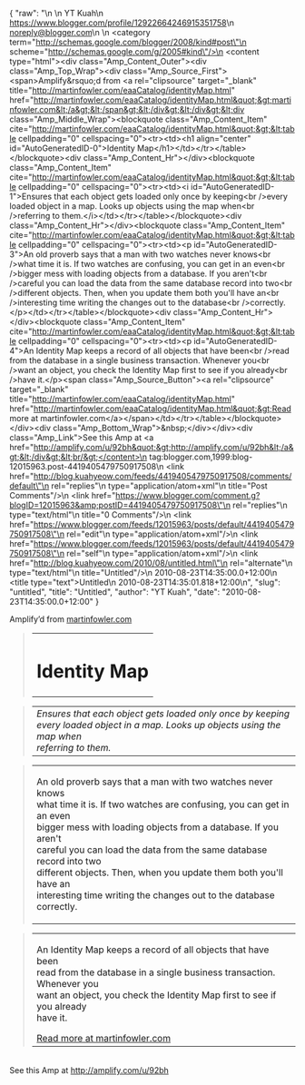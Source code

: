 {
  "raw": "<entry>\n  <author>\n    <name>YT Kuah</name>\n    <uri>https://www.blogger.com/profile/12922664246915351758</uri>\n    <email>noreply@blogger.com</email>\n  </author>\n  <category term=\"http://schemas.google.com/blogger/2008/kind#post\"\n    scheme=\"http://schemas.google.com/g/2005#kind\"/>\n  <content type=\"html\">&lt;div class=&quot;Amp_Content_Outer&quot;&gt;&lt;div class=&quot;Amp_Top_Wrap&quot;&gt;&lt;div class=&quot;Amp_Source_First&quot;&gt;&lt;span&gt;Amplify&amp;rsquo;d from &lt;a rel=&quot;clipsource&quot; target=&quot;_blank&quot; title=&quot;http://martinfowler.com/eaaCatalog/identityMap.html&quot; href=&quot;http://martinfowler.com/eaaCatalog/identityMap.html&quot;&gt;martinfowler.com&lt;/a&gt;&lt;/span&gt;&lt;/div&gt;&lt;/div&gt;&lt;div class=&quot;Amp_Middle_Wrap&quot;&gt;&lt;blockquote class=&quot;Amp_Content_Item&quot; cite=&quot;http://martinfowler.com/eaaCatalog/identityMap.html&quot;&gt;&lt;table cellpadding=&quot;0&quot; cellspacing=&quot;0&quot;&gt;&lt;tr&gt;&lt;td&gt;&lt;h1 align=&quot;center&quot; id=&quot;AutoGeneratedID-0&quot;&gt;Identity Map&lt;/h1&gt;&lt;/td&gt;&lt;/tr&gt;&lt;/table&gt;&lt;/blockquote&gt;&lt;div class=&quot;Amp_Content_Hr&quot;&gt;&lt;/div&gt;&lt;blockquote class=&quot;Amp_Content_Item&quot; cite=&quot;http://martinfowler.com/eaaCatalog/identityMap.html&quot;&gt;&lt;table cellpadding=&quot;0&quot; cellspacing=&quot;0&quot;&gt;&lt;tr&gt;&lt;td&gt;&lt;i id=&quot;AutoGeneratedID-1&quot;&gt;Ensures that each object gets loaded only once by keeping&lt;br /&gt;every loaded object in a map. Looks up objects using the map when&lt;br /&gt;referring to them.&lt;/i&gt;&lt;/td&gt;&lt;/tr&gt;&lt;/table&gt;&lt;/blockquote&gt;&lt;div class=&quot;Amp_Content_Hr&quot;&gt;&lt;/div&gt;&lt;blockquote class=&quot;Amp_Content_Item&quot; cite=&quot;http://martinfowler.com/eaaCatalog/identityMap.html&quot;&gt;&lt;table cellpadding=&quot;0&quot; cellspacing=&quot;0&quot;&gt;&lt;tr&gt;&lt;td&gt;&lt;p id=&quot;AutoGeneratedID-3&quot;&gt;An old proverb says that a man with two watches never knows&lt;br /&gt;what time it is. If two watches are confusing, you can get in an even&lt;br /&gt;bigger mess with loading objects from a database. If you aren't&lt;br /&gt;careful you can load the data from the same database record into two&lt;br /&gt;different objects. Then, when you update them both you'll have an&lt;br /&gt;interesting time writing the changes out to the database&lt;br /&gt;correctly.&lt;/p&gt;&lt;/td&gt;&lt;/tr&gt;&lt;/table&gt;&lt;/blockquote&gt;&lt;div class=&quot;Amp_Content_Hr&quot;&gt;&lt;/div&gt;&lt;blockquote class=&quot;Amp_Content_Item&quot; cite=&quot;http://martinfowler.com/eaaCatalog/identityMap.html&quot;&gt;&lt;table cellpadding=&quot;0&quot; cellspacing=&quot;0&quot;&gt;&lt;tr&gt;&lt;td&gt;&lt;p id=&quot;AutoGeneratedID-4&quot;&gt;An Identity Map keeps a record of all objects that have been&lt;br /&gt;read from the database in a single business transaction. Whenever you&lt;br /&gt;want an object, you check the Identity Map first to see if you already&lt;br /&gt;have it.&lt;/p&gt;&lt;span class=&quot;Amp_Source_Button&quot;&gt;&lt;a rel=&quot;clipsource&quot; target=&quot;_blank&quot; title=&quot;http://martinfowler.com/eaaCatalog/identityMap.html&quot; href=&quot;http://martinfowler.com/eaaCatalog/identityMap.html&quot;&gt;Read more at martinfowler.com&lt;/a&gt;&lt;/span&gt;&lt;/td&gt;&lt;/tr&gt;&lt;/table&gt;&lt;/blockquote&gt;&lt;/div&gt;&lt;div class=&quot;Amp_Bottom_Wrap&quot;&gt;&amp;nbsp;&lt;/div&gt;&lt;/div&gt;&lt;div class=&quot;Amp_Link&quot;&gt;See this Amp at &lt;a href=&quot;http://amplify.com/u/92bh&quot;&gt;http://amplify.com/u/92bh&lt;/a&gt;&lt;/div&gt;&lt;br/&gt;</content>\n  <id>tag:blogger.com,1999:blog-12015963.post-4419405479750917508</id>\n  <link href=\"http://blog.kuahyeow.com/feeds/4419405479750917508/comments/default\"\n    rel=\"replies\"\n    type=\"application/atom+xml\"\n    title=\"Post Comments\"/>\n  <link href=\"https://www.blogger.com/comment.g?blogID=12015963&amp;postID=4419405479750917508\"\n    rel=\"replies\"\n    type=\"text/html\"\n    title=\"0 Comments\"/>\n  <link href=\"https://www.blogger.com/feeds/12015963/posts/default/4419405479750917508\"\n    rel=\"edit\"\n    type=\"application/atom+xml\"/>\n  <link href=\"https://www.blogger.com/feeds/12015963/posts/default/4419405479750917508\"\n    rel=\"self\"\n    type=\"application/atom+xml\"/>\n  <link href=\"http://blog.kuahyeow.com/2010/08/untitled.html\"\n    rel=\"alternate\"\n    type=\"text/html\"\n    title=\"Untitled\"/>\n  <published>2010-08-23T14:35:00.0+12:00</published>\n  <title type=\"text\">Untitled</title>\n  <updated>2010-08-23T14:35:01.818+12:00</updated>\n</entry>",
  "slug": "untitled",
  "title": "Untitled",
  "author": "YT Kuah",
  "date": "2010-08-23T14:35:00.0+12:00"
}

<div class="Amp_Content_Outer"><div class="Amp_Top_Wrap"><div class="Amp_Source_First"><span>Amplify&rsquo;d from <a rel="clipsource" target="_blank" title="http://martinfowler.com/eaaCatalog/identityMap.html" href="http://martinfowler.com/eaaCatalog/identityMap.html">martinfowler.com</a></span></div></div><div class="Amp_Middle_Wrap"><blockquote class="Amp_Content_Item" cite="http://martinfowler.com/eaaCatalog/identityMap.html"><table cellpadding="0" cellspacing="0"><tr><td><h1 align="center" id="AutoGeneratedID-0">Identity Map</h1></td></tr></table></blockquote><div class="Amp_Content_Hr"></div><blockquote class="Amp_Content_Item" cite="http://martinfowler.com/eaaCatalog/identityMap.html"><table cellpadding="0" cellspacing="0"><tr><td><i id="AutoGeneratedID-1">Ensures that each object gets loaded only once by keeping<br />every loaded object in a map. Looks up objects using the map when<br />referring to them.</i></td></tr></table></blockquote><div class="Amp_Content_Hr"></div><blockquote class="Amp_Content_Item" cite="http://martinfowler.com/eaaCatalog/identityMap.html"><table cellpadding="0" cellspacing="0"><tr><td><p id="AutoGeneratedID-3">An old proverb says that a man with two watches never knows<br />what time it is. If two watches are confusing, you can get in an even<br />bigger mess with loading objects from a database. If you aren't<br />careful you can load the data from the same database record into two<br />different objects. Then, when you update them both you'll have an<br />interesting time writing the changes out to the database<br />correctly.</p></td></tr></table></blockquote><div class="Amp_Content_Hr"></div><blockquote class="Amp_Content_Item" cite="http://martinfowler.com/eaaCatalog/identityMap.html"><table cellpadding="0" cellspacing="0"><tr><td><p id="AutoGeneratedID-4">An Identity Map keeps a record of all objects that have been<br />read from the database in a single business transaction. Whenever you<br />want an object, you check the Identity Map first to see if you already<br />have it.</p><span class="Amp_Source_Button"><a rel="clipsource" target="_blank" title="http://martinfowler.com/eaaCatalog/identityMap.html" href="http://martinfowler.com/eaaCatalog/identityMap.html">Read more at martinfowler.com</a></span></td></tr></table></blockquote></div><div class="Amp_Bottom_Wrap">&nbsp;</div></div><div class="Amp_Link">See this Amp at <a href="http://amplify.com/u/92bh">http://amplify.com/u/92bh</a></div><br/>